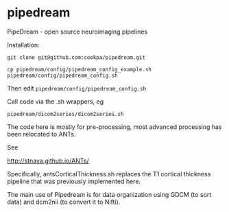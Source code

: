 pipedream
=========

PipeDream - open source neuroimaging pipelines

Installation:

```
git clone git@github.com:cookpa/pipedream.git

cp pipedream/config/pipedream_config_example.sh  pipedream/config/pipedream_config.sh
```

Then edit `pipedream/config/pipedream_config.sh`

Call code via the .sh wrappers, eg

```
pipedream/dicom2series/dicom2series.sh
```

The code here is mostly for pre-processing, most advanced processing has been relocated to ANTs. 

See 

  http://stnava.github.io/ANTs/

Specifically, antsCorticalThickness.sh replaces the T1 cortical thickness pipeline
that was previously implemented here.

The main use of Pipedream is for data organization using GDCM (to sort data) and
dcm2nii (to convert it to Nifti). 
